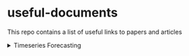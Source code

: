 # useful-documents
This repo contains a list of useful links to papers and articles

<details>
<summary> Timeseries Forecasting </summary>
<br>
  Temporal Fusion Transformers for Interpretable Multi-horizon Time Series Forecasting:
              https://paperswithcode.com/paper/temporal-fusion-transformers-for
</details>






